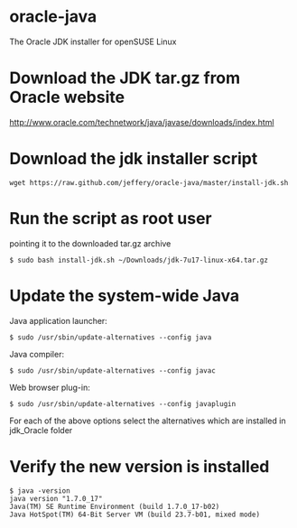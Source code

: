 oracle-java
===========

The Oracle JDK installer for openSUSE Linux

Download the JDK tar.gz from Oracle website
=
  http://www.oracle.com/technetwork/java/javase/downloads/index.html

Download the jdk installer script
=

    wget https://raw.github.com/jeffery/oracle-java/master/install-jdk.sh

Run the script as root user
=
pointing it to the downloaded tar.gz archive

    $ sudo bash install-jdk.sh ~/Downloads/jdk-7u17-linux-x64.tar.gz
    
Update the system-wide Java
=

Java application launcher:
    
    $ sudo /usr/sbin/update-alternatives --config java
    
Java compiler:
    
    $ sudo /usr/sbin/update-alternatives --config javac
    
Web browser plug-in:
    
    $ sudo /usr/sbin/update-alternatives --config javaplugin
    
For each of the above options select the alternatives which are installed in jdk_Oracle folder
    
Verify the new version is installed
=
    $ java -version
    java version "1.7.0_17"
    Java(TM) SE Runtime Environment (build 1.7.0_17-b02)
    Java HotSpot(TM) 64-Bit Server VM (build 23.7-b01, mixed mode)
